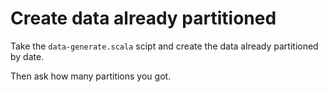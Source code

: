 # Create data already partitioned

Take the `data-generate.scala` scipt and create the data already partitioned by date.

Then ask how many partitions you got.
